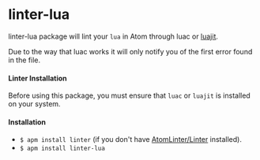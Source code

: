 linter-lua
===========

linter-lua package will lint your `lua` in Atom through luac or [luajit](http://luajit.org/running.html).

Due to the way that luac works it will only notify you of the first error found in the file.

#### Linter Installation
Before using this package, you must ensure that `luac` or `luajit` is installed on your system.

#### Installation

* `$ apm install linter` (if you don't have [AtomLinter/Linter](https://github.com/AtomLinter/Linter) installed).
* `$ apm install linter-lua`
